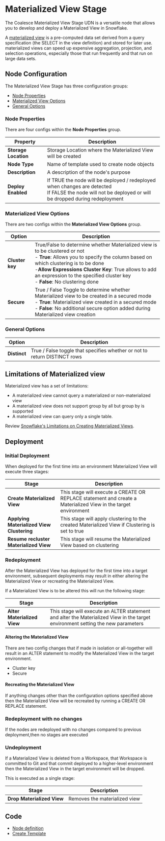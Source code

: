 # Materialized View Stage

The Coalesce Materialized View Stage UDN is a versatile node that allows you to develop and deploy a Materialized View in Snowflake.

A [materialized view](https://docs.snowflake.com/en/user-guide/views-materialized) is a pre-computed data set derived from a query specification (the SELECT in the view definition) and stored for later use. materialized views can speed up expensive aggregation, projection, and selection operations, especially those that run frequently and that run on large data sets.

## Node Configuration

The Materialized View Stage has three configuration groups:

* [Node Properties](#node-properties)
* [Materialized View Options](#materialized-view-options)
* [General Options](#general-options)

### Node Properties
There are four configs within the **Node Properties** group.

| **Property** | **Description** |
|-------------|-----------------|
| **Storage Location** | Storage Location where the Materialized View will be created |
| **Node Type** | Name of template used to create node objects |
| **Description** | A description of the node's purpose |
| **Deploy Enabled** | If TRUE the node will be deployed / redeployed when changes are detected<br/>If FALSE the node will not be deployed or will be dropped during redeployment |

### Materialized View Options

There are two configs within the **Materialized View Options** group.

| **Option** | **Description** |
|------------|----------------|
| **Cluster key** | True/False to determine whether Materialized view is to be clustered or not<br/>- **True**: Allows you to specify the column based on which clustering is to be done<br/>  -**Allow Expressions Cluster Key**: True allows to add an expression to the specified cluster key<br/>- **False**: No clustering done |
| **Secure** | True / False Toggle to determine whether Materialized view to be created in a secured mode<br/>- **True**: Materialized view created in a secured mode<br/>- **False**: No additional secure option added during Materialized view creation |

### General Options

| **Option** | **Description** |
|------------|----------------|
| **Distinct** | True / False toggle that specifies whether or not to return DISTINCT rows |

## Limitations of Materialized view

Materialized view has a set of limitations:

* A materialized view cannot query a materialized or non-materialized view
* A materialized view does not support group by all but group by is supported
* A materialized view can query only a single table.

Review [Snowflake's Limitations on Creating Materialized Views](https://docs.snowflake.com/en/user-guide/views-materialized#limitations-on-creating-materialized-views).

## Deployment

### Initial Deployment
When deployed for the first time into an environment Materialized View will execute three stages:

| **Stage** | **Description** |
|-----------|----------------|
| **Create Materialized View** | This stage will execute a CREATE OR REPLACE statement and create a Materialized View in the target environment |
| **Applying Materialized View Clustering** | This stage will apply clustering to the created Materialized View if Clustering is set to true |
| **Resume recluster Materialized View** | This stage will resume the Materialized View based on clustering |

### Redeployment

After the Materialized View has deployed for the first time into a target environment, subsequent deployments may result in either altering the Materialized View or recreating the Materialized View.

If a Materialized View is to be altered this will run the following stage:

| **Stage** | **Description** |
|-----------|----------------|
| **Alter Materialized View** | This stage will execute an ALTER statement and alter the Materialized View in the target environment setting the new parameters |
  
#### Altering the Materialized View
  
There are two config changes that if made in isolation or all-together will result in an ALTER statement to modify the Materialized View in the target environment.

* Cluster key
* Secure

#### Recreating the Materialized View

If anything changes other than the configuration options specified above then the Materialized View will be recreated by running a CREATE OR REPLACE statement.

### Redeployment with no changes 

If the nodes are redeployed with no changes compared to previous deployment,then no stages are executed

### Undeployment

If a Materialized View is deleted from a Workspace, that Workspace is committed to Git and that commit deployed to a higher-level environment then the Materialized View in the target environment will be dropped.

This is executed as a single stage:

| **Stage** | **Description** |
|-----------|----------------|
| **Drop Materialized View** | Removes the materialized view |

## Code

* [Node definition](https://github.com/coalesceio/Materialized-View-Node/blob/main/nodeTypes/MaterializedViewStage-178/definition.yml)
* [Create Template](https://github.com/coalesceio/Materialized-View-Node/blob/main/nodeTypes/MaterializedViewStage-178/create.sql.j2)
